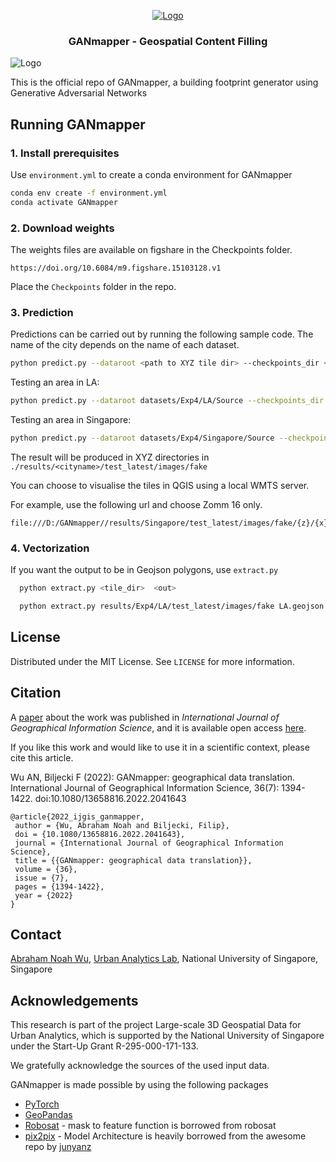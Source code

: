 <p align="center">
  <a href="https://ual.sg/">
    <img src="images/logo.jpg" alt="Logo">
  </a>
  <h3 align="center">GANmapper - Geospatial Content Filling</h3>
  <a >
    <img src="images/Summary.jpg" alt="Logo">
  </a>
</p>

This is the official repo of GANmapper, a building footprint generator using Generative Adversarial Networks

## Running GANmapper 
### 1. Install prerequisites

Use `environment.yml` to create a conda environment for GANmapper

  ```sh
  conda env create -f environment.yml
  conda activate GANmapper
  ```

### 2. Download weights
The weights files are available on figshare in the Checkpoints folder.

```https://doi.org/10.6084/m9.figshare.15103128.v1```

Place the `Checkpoints` folder in the repo.
### 3. Prediction
Predictions can be carried out by running the following sample code. The name of the city depends on the name of each dataset.
 ```sh
 python predict.py --dataroot <path to XYZ tile dir> --checkpoints_dir <path to checkpoint> --name <cityname> 
  ```

Testing an area in LA:
 ```sh
 python predict.py --dataroot datasets/Exp4/LA/Source --checkpoints_dir checkpoints/Exp3 --name LA 
  ```

Testing an area in Singapore:
 ```sh
 python predict.py --dataroot datasets/Exp4/Singapore/Source --checkpoints_dir checkpoints/Exp3 --name Singapore 
  ```

The result will be produced in XYZ directories in `./results/<cityname>/test_latest/images/fake`

You can choose to visualise the tiles in QGIS using a local WMTS server.

For example, use the following url and choose Zomm 16 only.

```
file:///D:/GANmapper//results/Singapore/test_latest/images/fake/{z}/{x}/{y}.png
```

### 4. Vectorization

If you want the output to be in Geojson polygons, use `extract.py`

```sh
  python extract.py <tile_dir>  <out> 
```

```sh
  python extract.py results/Exp4/LA/test_latest/images/fake LA.geojson
```

<!-- 
### Data Preparation
XYZ tiles can be prepared using QGIS. A script is prepared to 
### Training

python train.py --dataroot /dataset/Exp1/Color --name <Exp name> --model pix2pix --netG resnet_9blocks


 ```sh
  python train.py --dataroot  --name <exp name> --model pix2pix --netG resnet_9blocks
  ```
LICENSE -->

## License

Distributed under the MIT License. See `LICENSE` for more information.

<!-- CONTACT -->

<!-- ## Contact

Your Name - [@your_twitter](https://twitter.com/your_username) - email@example.com

Project Link: [https://github.com/your_username/repo_name](https://github.com/your_username/repo_name) -->

## Citation

A [paper](https://doi.org/10.1080/13658816.2022.2041643) about the work was published in _International Journal of Geographical Information Science_, and it is available open access [here](https://ual.sg/publication/2022-ijgis-ganmapper/2022-ijgis-ganmapper.pdf).

If you like this work and would like to use it in a scientific context, please cite this article.

Wu AN, Biljecki F (2022): GANmapper: geographical data translation. International Journal of Geographical Information Science, 36(7): 1394-1422. doi:10.1080/13658816.2022.2041643

```
@article{2022_ijgis_ganmapper,
 author = {Wu, Abraham Noah and Biljecki, Filip},
 doi = {10.1080/13658816.2022.2041643},
 journal = {International Journal of Geographical Information Science},
 title = {{GANmapper: geographical data translation}},
 volume = {36},
 issue = {7},
 pages = {1394-1422},
 year = {2022}
}
```

## Contact

[Abraham Noah Wu](https://ual.sg/authors/abraham/), [Urban Analytics Lab](https://ual.sg), National University of Singapore, Singapore

<!-- ACKNOWLEDGEMENTS -->
## Acknowledgements

This research is part of the project Large-scale 3D Geospatial Data for Urban Analytics, which is supported by the National University of Singapore under the Start-Up Grant R-295-000-171-133.

We gratefully acknowledge the sources of the used input data.

GANmapper is made possible by using the following packages

* [PyTorch](https://pytorch.org/)
* [GeoPandas](https://geopandas.org/)
* [Robosat](https://github.com/mapbox/robosat) - 
 mask to feature function is borrowed from robosat
* [pix2pix](https://github.com/junyanz/pytorch-CycleGAN-and-pix2pix) - 
Model Architecture is heavily borrowed from the awesome repo by [junyanz](https://github.com/junyanz)
